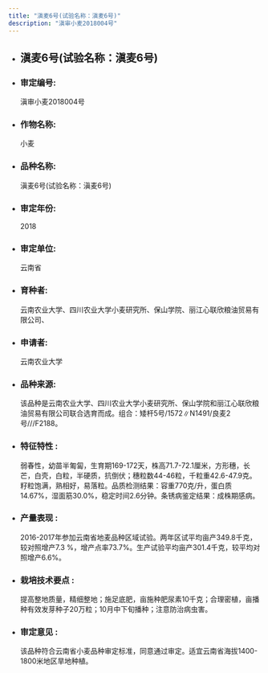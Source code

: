 ```yaml
---
title: "滇麦6号(试验名称：滇麦6号)"
description: "滇审小麦2018004号"
---
```

* ## 滇麦6号(试验名称：滇麦6号)
* ###  审定编号:  
   滇审小麦2018004号

*  ### 作物名称:  
   小麦

*   ###  品种名称: 
    滇麦6号(试验名称：滇麦6号)

*   ### 审定年份: 
    2018

*   ### 审定单位:  
    云南省

*   ### 育种者:  
    云南农业大学、四川农业大学小麦研究所、保山学院、丽江心联欣粮油贸易有限公司、

*   ### 申请者:  
    云南农业大学

*   ### 品种来源:  
    该品种是云南农业大学、四川农业大学小麦研究所、保山学院和丽江心联欣粮油贸易有限公司联合选育而成。组合：矮杆5号/1572∥N1491/良麦2号///F2188。

*   ### 特征特性 : 
    弱春性，幼苗半匍匐，生育期169-172天，株高71.7-72.1厘米，方形穗，长芒，白壳，白粒，半硬质，抗倒伏；穗粒数44-46粒，千粒重42.6-47.9克。籽粒饱满，熟相好，易落粒。品质检测结果：容重770克/升，蛋白质14.67%，湿面筋30.0%，稳定时间2.6分钟。条锈病鉴定结果：成株期感病。

*   ### 产量表现 : 
    2016-2017年参加云南省地麦品种区域试验。两年区试平均亩产349.8千克，较对照增产7.3 %，增产点率73.7%。生产试验平均亩产301.4千克，较平均对照增产6.6%。

*   ### 栽培技术要点 : 
    提高整地质量，精细整地；施足底肥，亩施种肥尿素10千克；合理密植，亩播种有效发芽种子20万粒；10月中下旬播种；注意防治病虫害。

*   ### 审定意见 : 
    该品种符合云南省小麦品种审定标准，同意通过审定。适宜云南省海拔1400-1800米地区旱地种植。
